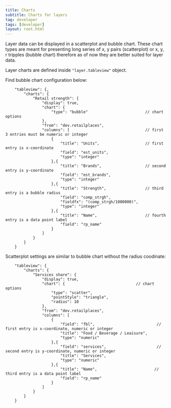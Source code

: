 ```yaml
---
title: Charts
subtitle: Charts for layers
tag: developer
tags: [developer]
layout: root.html
---
```


Layer data can be displayed in a scatterplot and bubble chart. These chart types are meant for presenting long series of x, y pairs (scatterplot) or x, y, r tripples (bubble chart) therefore as of now they are better suited for layer data.

Layer charts are defined inside ```"layer.tableview"``` object.

Find bubble chart configuration below:

```text
    "tableview": {,
        "charts": {
            "Retail strength": {
                "display": true,
                "chart": {
                    "type": "bubble"                         // chart options
                },
                "from": "dev.retailplaces",
                "columns": [                                 // first 3 entries must be numeric or integer
                    {
                        "title": "Units",                    // first entry is x-coordinate
                        "field": "est_units",
                        "type": "integer"
                    },{
                        "title": "Brands",                   // second entry is y-coordinate
                        "field": "est_brands",
                        "type": "integer"
                    },{
                        "title": "Strength",                 // third entry is a bubble radius
                        "field": "comp_strgh",
                        "fieldfx": "(comp_strgh/1000000)",
                        "type": "integer"
                    },{
                        "title": "Name",                     // fourth entry is a data point label
                        "field": "rp_name"
                    }
                ]
            }
        }
    }
```

Scatterplot settings are similar to bubble chart without the radius coodinate:

```text
    "tableview": {
	    "charts": {
	        "Services share": {
	    	    "display": true,
	    	    "chart": {                               // chart options
	    		    "type": "scatter",
	    		    "pointStyle": "triangle",
	    		    "radius": 10
	    	    },
	    	    "from": "dev.retailplaces",
	    	    "columns": [
	    	        {
	    	    	    "field": "fbl",                           // first entry is x-coordinate, numeric or integer
	    	    	    "title": "Food / Beverage / Leaisure",
	    	    	    "type": "numeric"
	    	        },{
	    	    	    "field": "services",                      // second entry is y-coordinate, numeric or integer
	    	    	    "title": "Services",
	    	    	    "type": "numeric"
	    	        },{
	    	    	    "title": "Name",                         // third entry is a data point label
	    	    	    "field": "rp_name"
	    	    	}
	    	    ]
	        }
	    }
    }
```